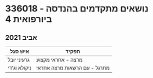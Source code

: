 # 336018 - נושאים מתקדמים בהנדסה ביורפואית 4

## אביב 2021

| איש סגל | תפקיד |
| ---- | ---- |
| גרעיני יובל | מרצה - אחראי מקצוע |
| ניקולא וג'די | מתרגל - עם הרשאות מרצה אחראי |


